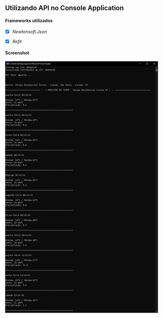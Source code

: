 ## Utilizando API no Console Application



#### Frameworks utilizados

- [x] *Newtonsoft.Json*
- [x] *Refit*



#### Screenshot

<img src="\img\print.png" style="zoom:80%;" />







